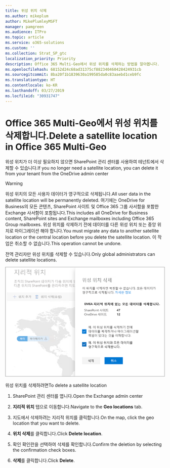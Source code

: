 ```yaml
---
title: 위성 위치 삭제
ms.author: mikeplum
author: MikePlumleyMSFT
manager: pamgreen
ms.audience: ITPro
ms.topic: article
ms.service: o365-solutions
ms.custom: ''
ms.collection: Strat_SP_gtc
localization_priority: Priority
description: Office 365 Multi-Geo에서 위성 위치를 삭제하는 방법을 알아봅니다.
ms.openlocfilehash: 68152d24c68ad31375cf882340460428424931cb
ms.sourcegitcommit: 8ba20f1b1839630a199585da0c83aaebd1ceb9fc
ms.translationtype: HT
ms.contentlocale: ko-KR
ms.lasthandoff: 03/27/2019
ms.locfileid: "30931747"
---
```

# <a name="delete-a-satellite-location-in-office-365-multi-geo"></a><span data-ttu-id="0c852-103">Office 365 Multi-Geo에서 위성 위치를 삭제합니다.</span><span class="sxs-lookup"><span data-stu-id="0c852-103">Delete a satellite location in Office 365 Multi-Geo</span></span>

<span data-ttu-id="0c852-104">위성 위치가 더 이상 필요하지 않으면 SharePoint 관리 센터를 사용하여 테넌트에서 삭제할 수 있습니다.</span><span class="sxs-lookup"><span data-stu-id="0c852-104">If you no longer need a satellite location, you can delete it from your tenant from the OneDrive admin center</span></span>

> [!WARNING]
> <span data-ttu-id="0c852-105">위성 위치의 모든 사용자 데이터가 영구적으로 삭제됩니다.</span><span class="sxs-lookup"><span data-stu-id="0c852-105">All user data in the satellite location will be permanently deleted.</span></span> <span data-ttu-id="0c852-106">여기에는 OneDrive for Business의 모든 콘텐츠, SharePoint 사이트 및 Office 365 그룹 사서함을 포함한 Exchange 사서함이 포함됩니다.</span><span class="sxs-lookup"><span data-stu-id="0c852-106">This includes all OneDrive for Business content, SharePoint sites and Exchange mailboxes including Office 365 Group mailboxes.</span></span> <span data-ttu-id="0c852-107">위성 위치를 삭제하기 전에 데이터를 다른 위성 위치 또는 중앙 위치로 마이그레이션 해야 합니다.</span><span class="sxs-lookup"><span data-stu-id="0c852-107">You must migrate any data to another satellite location or the central location before you delete the satellite location.</span></span> <span data-ttu-id="0c852-108">이 작업은 취소할 수 없습니다.</span><span class="sxs-lookup"><span data-stu-id="0c852-108">This operation cannot be undone.</span></span>

<span data-ttu-id="0c852-109">전역 관리자만 위성 위치를 삭제할 수 있습니다.</span><span class="sxs-lookup"><span data-stu-id="0c852-109">Only global administrators can delete satellite locations.</span></span>

![지리적 위치 삭제 UI가 표시된 다중 지역 관리 센터의 스크린샷](media/multi-geo-delete-satellite-location.png)

<span data-ttu-id="0c852-111">위성 위치를 삭제하려면</span><span class="sxs-lookup"><span data-stu-id="0c852-111">To delete a satellite location</span></span>

1. <span data-ttu-id="0c852-112">SharePoint 관리 센터를 엽니다.</span><span class="sxs-lookup"><span data-stu-id="0c852-112">Open the Exchange admin center</span></span>

2. <span data-ttu-id="0c852-113">**지리적 위치** 탭으로 이동합니다.</span><span class="sxs-lookup"><span data-stu-id="0c852-113">Navigate to the **Geo locations** tab.</span></span>

3. <span data-ttu-id="0c852-114">지도에서 삭제하려는 지리적 위치를 클릭합니다.</span><span class="sxs-lookup"><span data-stu-id="0c852-114">On the map, click the geo location that you want to delete.</span></span>

4. <span data-ttu-id="0c852-115">**위치 삭제**를 클릭합니다.</span><span class="sxs-lookup"><span data-stu-id="0c852-115">Click **Delete location**.</span></span>

5. <span data-ttu-id="0c852-116">확인 확인란을 선택하여 삭제를 확인합니다.</span><span class="sxs-lookup"><span data-stu-id="0c852-116">Confirm the deletion by selecting the confirmation check boxes.</span></span>

6. <span data-ttu-id="0c852-117">**삭제**를 클릭합니다.</span><span class="sxs-lookup"><span data-stu-id="0c852-117">Click **Delete**.</span></span>
